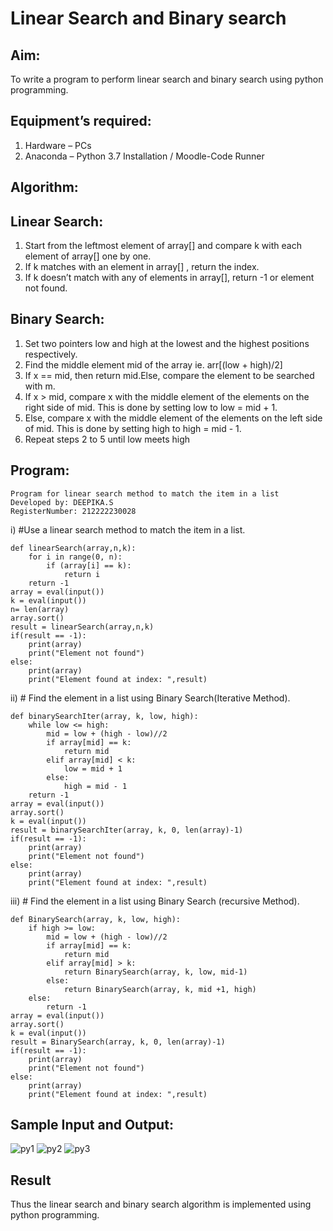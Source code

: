 # Linear Search and Binary search
## Aim:
To write a program to perform linear search and binary search using python programming.
## Equipment’s required:
1.	Hardware – PCs
2.	Anaconda – Python 3.7 Installation / Moodle-Code Runner
## Algorithm:
## Linear Search:
1.	Start from the leftmost element of array[] and compare k with each element of array[] one by one.
2.	If k matches with an element in array[] , return the index.
3.	If k doesn’t match with any of elements in array[], return -1 or element not found.
## Binary Search:
1.	Set two pointers low and high at the lowest and the highest positions respectively.
2.	Find the middle element mid of the array ie. arr[(low + high)/2]
3.	If x == mid, then return mid.Else, compare the element to be searched with m.
4.	If x > mid, compare x with the middle element of the elements on the right side of mid. This is done by setting low to low = mid + 1.
5.	Else, compare x with the middle element of the elements on the left side of mid. This is done by setting high to high = mid - 1.
6.	Repeat steps 2 to 5 until low meets high
## Program:
```
Program for linear search method to match the item in a list
Developed by: DEEPIKA.S
RegisterNumber: 212222230028
```

i)	#Use a linear search method to match the item in a list.
```
def linearSearch(array,n,k):
    for i in range(0, n):
        if (array[i] == k):
            return i
    return -1
array = eval(input())
k = eval(input()) 
n= len(array)
array.sort()
result = linearSearch(array,n,k) 
if(result == -1):
    print(array)
    print("Element not found")
else:
    print(array)
    print("Element found at index: ",result)
```
ii)	# Find the element in a list using Binary Search(Iterative Method).
```
def binarySearchIter(array, k, low, high):
    while low <= high:
        mid = low + (high - low)//2
        if array[mid] == k:
            return mid
        elif array[mid] < k:
            low = mid + 1
        else:
            high = mid - 1
    return -1
array = eval(input())
array.sort()
k = eval(input()) 
result = binarySearchIter(array, k, 0, len(array)-1)
if(result == -1):
    print(array)
    print("Element not found")
else:
    print(array)
    print("Element found at index: ",result)
```
iii)	# Find the element in a list using Binary Search (recursive Method).
```
def BinarySearch(array, k, low, high):
    if high >= low:
        mid = low + (high - low)//2
        if array[mid] == k:
            return mid
        elif array[mid] > k:
            return BinarySearch(array, k, low, mid-1)
        else:
            return BinarySearch(array, k, mid +1, high)
    else:
        return -1
array = eval(input())
array.sort()
k = eval(input()) 
result = BinarySearch(array, k, 0, len(array)-1)
if(result == -1):
    print(array)
    print("Element not found")
else:
    print(array)
    print("Element found at index: ",result)
```
## Sample Input and Output:
![py1](https://github.com/deepikasrinivasans/Search-Algorithm/assets/119393935/492aeea5-3e2d-4076-810d-f49b235b4f7a)
![py2](https://github.com/deepikasrinivasans/Search-Algorithm/assets/119393935/380abda7-b037-434b-8f2e-5f83dc6998ce)
![py3](https://github.com/deepikasrinivasans/Search-Algorithm/assets/119393935/6e6976f5-33ef-4359-8dd3-a738d3c670eb)
## Result
Thus the linear search and binary search algorithm is implemented using python programming.

